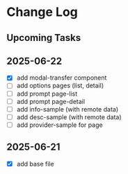 # Change Log

## Upcoming Tasks

## 2025-06-22

- [x] add modal-transfer component
- [ ] add options pages (list, detail)
- [ ] add prompt page-list
- [ ] add prompt page-detail
- [ ] add info-sample (with remote data)
- [ ] add desc-sample (with remote data)
- [ ] add provider-sample for page

## 2025-06-21

- [x] add base file
